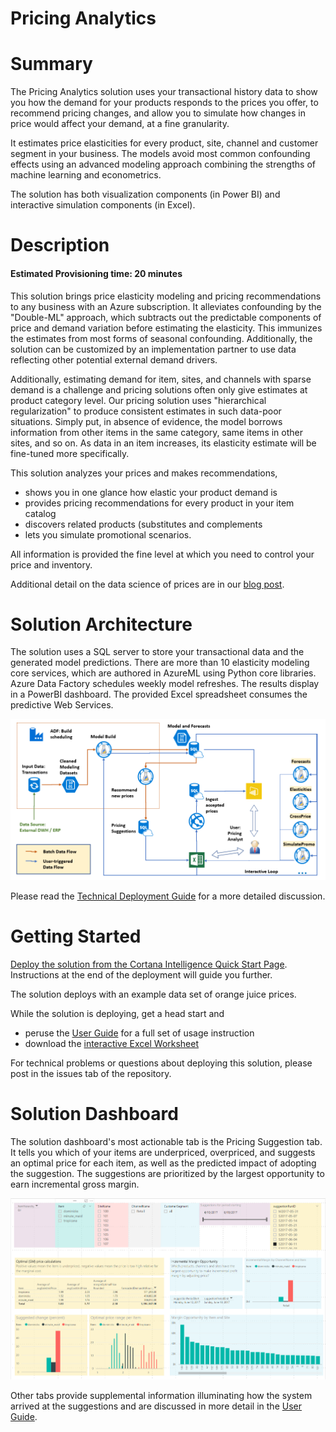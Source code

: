 # Pricing Analytics

# Summary

The Pricing Analytics solution uses your transactional history data to show you how the demand 
for your products responds to the prices you offer, to recommend pricing changes, and allow 
you to simulate how changes in price would affect your demand, at a fine granularity.

It estimates price elasticities for every product, site, channel and customer segment
in your business. The models avoid most common confounding effects using an advanced modeling 
approach combining the strengths of machine learning and econometrics.

The solution has both visualization components (in Power BI) and interactive simulation components (in Excel).

# Description

#### Estimated Provisioning time: 20 minutes

This solution brings price elasticity modeling and pricing recommendations to any business with an Azure subscription. 
It alleviates confounding by the "Double-ML" approach, which subtracts out the predictable components
of price and demand variation before estimating the elasticity. This immunizes the estimates from most forms of seasonal confounding.
Additionally, the solution can be customized by an implementation partner to use data reflecting other 
potential external demand drivers.

Additionally, estimating demand for item, sites, and channels with sparse demand is a challenge
and pricing solutions often only give estimates at product category level. Our pricing solution
uses "hierarchical regularization" to produce consistent estimates in such data-poor situations. 
Simply put, in absence of evidence, the model borrows information from other items in the same category, 
same items in other sites, and so on. As data in an item increases, its elasticity estimate will be
fine-tuned more specifically.

This solution analyzes your prices and makes recommendations, 
* shows you in one glance how elastic your product demand is
* provides pricing recommendations for every product in your item catalog
* discovers related products (substitutes and complements
* lets you simulate promotional scenarios.

All information is provided the fine level at which you need to control your price and inventory.

Additional detail on the data science of prices are in our 
[blog post](https://blogs.msdn.microsoft.com/intel/archives/1015).

# Solution Architecture

The solution uses a SQL server to store your transactional data and the generated model predictions.
There are more than 10 elasticity modeling core services, which are authored in AzureML using Python core libraries.
Azure Data Factory schedules weekly model refreshes. The results display in a PowerBI dashboard.
The provided Excel spreadsheet consumes the predictive Web Services.

![Solution Architecture](images/pcsArchitectureDiagram.png)

Please read the [Technical Deployment Guide](Technical%20Deployment%20Guide/TechnicalDeploymentGuide.md) 
for a more detailed discussion.

# Getting Started

[Deploy the solution from the Cortana Intelligence Quick Start Page](https://aka.ms/pricingciqs).
Instructions at the end of the deployment will guide you further.

The solution deploys with an example data set of orange juice prices.

While the solution is deploying, get a head start and 
* peruse the [User Guide](User%20Guide/UserGuide.md) for a full set of usage instruction
* download the [interactive Excel Worksheet](https://aka.ms/pricingxls)

For technical problems or questions about deploying this solution, 
please post in the issues tab of the repository.

# Solution Dashboard 

The solution dashboard's most actionable tab is the Pricing Suggestion tab. It tells you which of your 
items are underpriced, overpriced, and suggests an optimal price for each item, as well as the predicted
impact of adopting the suggestion. The suggestions are prioritized by the largest opportunity to earn
incremental gross margin.

![Suggestion Tab of Dashboard](images/dashboard_pricing_suggestions.png)

Other tabs provide supplemental information illuminating how the system arrived at the suggestions
and are discussed in more detail in the [User Guide](User%20Guide/UserGuide.md).

